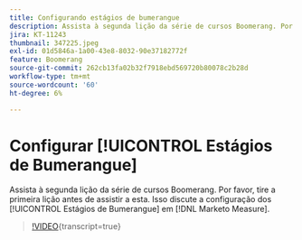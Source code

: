 ```yaml
---
title: Configurando estágios de bumerangue
description: Assista à segunda lição da série de cursos Boomerang. Por favor, tire a primeira lição antes de assistir a esta. Discute a configuração dos Estágios de Bumerangue em  [!DNL Marketo Measure].
jira: KT-11243
thumbnail: 347225.jpeg
exl-id: 01d5846a-1a00-43e8-8032-90e37182772f
feature: Boomerang
source-git-commit: 262cb13fa02b32f7918ebd569720b80078c2b28d
workflow-type: tm+mt
source-wordcount: '60'
ht-degree: 6%

---
```


# Configurar [!UICONTROL Estágios de Bumerangue]

Assista à segunda lição da série de cursos Boomerang. Por favor, tire a primeira lição antes de assistir a esta. Isso discute a configuração dos [!UICONTROL Estágios de Bumerangue] em [!DNL Marketo Measure].

>[!VIDEO](https://video.tv.adobe.com/v/3431589/?learn=on&captions=por_br){transcript=true}
